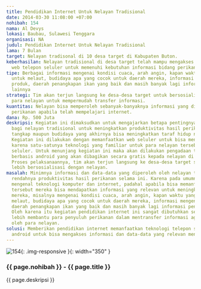 ```yaml
---
title: Pendidikan Internet Untuk Nelayan Tradisional
date: 2014-03-30 11:08:00 +07:00
nohibah: 154
nama: Al Devys
lokasi: Baubau, Sulawesi Tenggara
organisasi: NA
judul: Pendidikan Internet Untuk Nelayan Tradisional
lama: 7 Bulan
target: Nelayan tradisonal di 10 desa target di Kabupaten Buton.
keberhasilan: Nelayan tradisional di desa target telah mampu mengakses internet menggunakan
  web telepon seluler untuk memenuhi kebutuhan informasi bidang perikanan.
tipe: Berbagai informasi mengenai kondisi cuaca, arah angin, kapan waktu yang cocok
  untuk melaut, budidaya apa yang cocok untuk daerah mereka, informasi mengenai harga
  produk, daerah penangkapan ikan yang baik dan masih banyak lagi informasi penting
  lainnya
strategi: Tim akan terjun langsung ke desa-desa target untuk bersosialisasi dengan
  para nelayan untuk mempermudah transfer informasi.
kuantitas: Nelayan bisa memperoleh sebanyak-banyaknya informasi yang di butuhkan tentang
  perikanan apabila telah mempelajari internet.
dana: Rp. 500 Juta
deskripsi: Kegiatan ini dimaksudkan untuk mengajarkan betapa pentingnya manfaat internet
  bagi nelayan tradisional untuk meningkatkan produktivitas hasil perikanan baik perikanan
  tangkap maupun budidaya yang akhirnya bisa meningkatkan taraf hidup nelayan tersebut.
  Kegiatan ini dilakukan dengan memanfaatkan web seluler untuk bisa mengakses internet
  karena satu-satunya teknologi yang familiar untuk para nelayan tersebut adalah telepon
  seluler. Untuk menunjang kegiatan ini maka akan dilakukan pengadaan telepon seluler
  berbasis android yang akan dibagikan secara gratis kepada nelayan di 10 desa target.
  Proses pelaksanaannya, tim akan terjun langsung ke desa-desa target sehingga bisa
  lebih bersosialisasi dengan nelayan.
masalah: Minimnya informasi dan data-data yang diperoleh oleh nelayan tradisonal menyebabkan
  rendahnya produktivitas hasil perikanan selama ini. Karena pada umumnya mereka belum
  mengenal teknologi komputer dan internet, padahal apabila bisa memanfaatkan teknologi
  tersebut mereka bisa mendapatkan informasi yang relevan untuk meningkatkan produktivitas
  mereka, misalnya mengenai kondisi cuaca, arah angin, kapan waktu yang cocok untuk
  melaut, budidaya apa yang cocok untuk daerah mereka, informasi mengenai harga produk,
  daerah penangkapan ikan yang baik dan masih banyak lagi informasi penting lainnya.
  Oleh karena itu kegiatan pendidikan internet ini sangat dibutuhkan sehingga bisa
  lebih membantu para penyuluh perikanan dalam mentransfer informasi agar mudah diserap
  oleh para nelayan.
solusi: Memberikan pendidikan internet memanfaatkan teknologi telepon seluler berbasis
  android untuk bisa mengakses informasi dan data-data yang relevan mengenai perikanan.
---
```


![154](/static/img/hibahcms/154.png){: .img-responsive }{: width="350" }

### {{ page.nohibah }} - {{ page.title }}

{{ page.deskripsi }}
